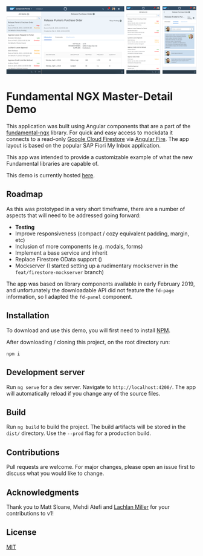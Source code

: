 <!-- 
![desk-md](./screenshots/desk-info.png)
![mob-det-com](./screenshots/mob-det-com.png)
![mob-mas](./screenshots/mob-mas.png) -->
![mob-mas](./screenshots/deskandmob.png)

# Fundamental NGX Master-Detail Demo

This application was built using Angular components that are a part of the [fundamental-ngx](https://sap.github.io/fundamental/) library. For quick and easy access to mockdata it connects to a read-only [Google Cloud Firestore](https://firebase.google.com/) via [Angular Fire](https://github.com/angular/angularfire2). The app layout is based on the popular SAP Fiori My Inbox application.

This app was intended to provide a customizable example of what the new Fundamental libraries are capable of.

This demo is currently hosted [here](https://fiori-ngx-master-detail.firebaseapp.com).

## Roadmap

As this was prototyped in a very short timeframe, there are a number of aspects that will need to be addressed going forward:
* **Testing**
* Improve responsiveness (compact / cozy equivalent padding, margin, etc)
* Inclusion of more components (e.g. modals, forms)
* Implement a base service and inherit
* Replace Firestore OData support ()
* Mockserver (I started setting up a rudimentary mockserver in the `feat/firestore-mockserver` branch)

The app was based on library components available in early February 2019, and unfortunately the downloadable API did not feature the `fd-page` information, so I adapted the `fd-panel` component.

## Installation

To download and use this demo, you will first need to install [NPM](https://www.npmjs.com/get-npm).

After downloading / cloning this project, on the root directory run:
```
npm i
``` 

## Development server

Run `ng serve` for a dev server. Navigate to `http://localhost:4200/`. The app will automatically reload if you change any of the source files.

## Build

Run `ng build` to build the project. The build artifacts will be stored in the `dist/` directory. Use the `--prod` flag for a production build.

## Contributions

Pull requests are welcome. For major changes, please open an issue first to discuss what you would like to change.

## Acknowledgments

Thank you to Matt Sloane, Mehdi Atefi and [Lachlan Miller](https://github.com/lmiller1990) for your contributions to v1!

## License
[MIT](https://choosealicense.com/licenses/mit/)



